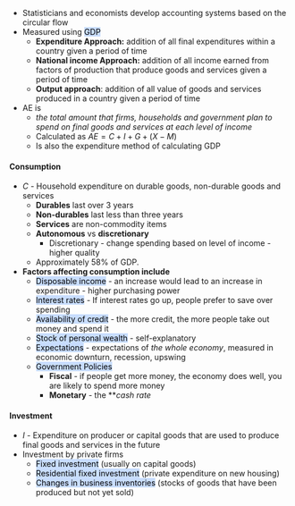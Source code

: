 - Statisticians and economists develop accounting systems based on the circular flow
- Measured using <mark style="background: #ADCCFFA6;">GDP</mark>
	- **Expenditure Approach:** addition of all final expenditures within a country given a period of time
	- **National income Approach:** addition of all income earned from factors of production that produce goods and services given a period of time
	- **Output approach**: addition of all value of goods and services produced in a country given a period of time
- AE is
	- *the total amount that firms, households and government plan to spend on final goods and services at each level of income*
	- Calculated as $AE=C+I+G+(X-M)$
	- Is also the expenditure method of calculating GDP

#### Consumption
- $C$ - Household expenditure on durable goods, non-durable goods and services
	- **Durables** last over 3 years
	- **Non-durables** last less than three years
	- **Services** are non-commodity items
	- **Autonomous** vs **discretionary**
		- Discretionary - change spending based on level of income - higher quality
	- Approximately $58\%$ of GDP.
- **Factors affecting consumption include**
	- <mark style="background: #ADCCFFA6;">Disposable income</mark> - an increase would lead to an increase in expenditure - higher purchasing power
	- <mark style="background: #ADCCFFA6;">Interest rates</mark> - If interest rates go up, people prefer to save over spending
	- <mark style="background: #ADCCFFA6;">Availability of credit</mark> - the more credit, the more people take out money and spend it
	- <mark style="background: #ADCCFFA6;">Stock of personal wealth</mark> - self-explanatory
	- <mark style="background: #ADCCFFA6;">Expectations</mark> - expectations of *the whole economy*, measured in economic downturn, recession, upswing
	- <mark style="background: #ADCCFFA6;">Government Policies</mark>
		- **Fiscal** - if people get more money, the economy does well, you are likely to spend more money
		- **Monetary** - the ***cash rate*

#### Investment
- $I$ - Expenditure on producer or capital goods that are used to produce final goods and services in the future
- Investment by private firms
	- <mark style="background: #ADCCFFA6;">Fixed investment</mark> (usually on capital goods)
	- <mark style="background: #ADCCFFA6;">Residential fixed investment</mark> (private expenditure on new housing)
	- <mark style="background: #ADCCFFA6;">Changes in business inventories</mark> (stocks of goods that have been produced but not yet sold)